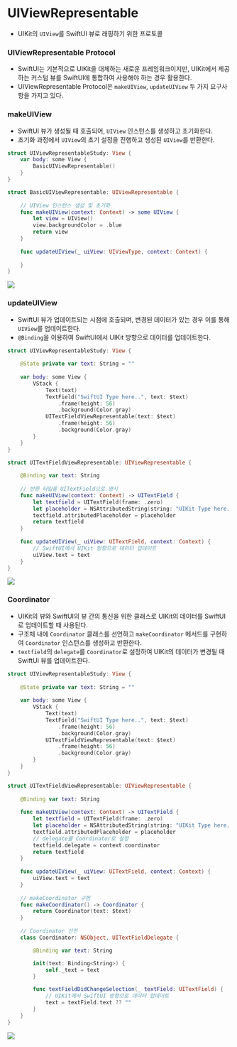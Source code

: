 # UIViewRepresentable
- UIKit의 `UIView`를 SwiftUI 뷰로 래핑하기 위한 프로토콜

### UIViewRepresentable Protocol
- SwiftUI는 기본적으로 UIKit을 대체하는 새로운 프레임워크이지만, UIKit에서 제공하는 커스텀 뷰를 SwiftUI에 통합하여 사용해야 하는 경우 활용한다.
- UIViewRepresentable Protocol은 `makeUIView`, `updateUIView` 두 가지 요구사항을 가지고 있다.

### makeUIView
- SwiftUI 뷰가 생성될 때 호출되어, `UIView` 인스턴스를 생성하고 초기화한다.
- 초기화 과정에서 `UIView`의 초기 설정을 진행하고 생성된 `UIView`를 반환한다.
```swift
struct UIViewRepresentableStudy: View {
    var body: some View {
        BasicUIViewRepresentable()
    }
}

struct BasicUIViewRepresentable: UIViewRepresentable {
    
    // UIView 인스턴스 생성 및 초기화
    func makeUIView(context: Context) -> some UIView {
        let view = UIView()
        view.backgroundColor = .blue
        return view
    }
    
    func updateUIView(_ uiView: UIViewType, context: Context) {
        
    }
}
```
![](https://velog.velcdn.com/images/snack/post/c6efd56b-79a4-47bc-a887-75d616c8f9c0/image.png)

### updateUIView
- SwiftUI 뷰가 업데이트되는 시점에 호출되며, 변경된 데이터가 있는 경우 이를 통해 `UIView`를 업데이트한다.
- `@Binding`을 이용하여 SwiftUI에서 UIKit 방향으로 데이터를 업데이트한다.
```swift
struct UIViewRepresentableStudy: View {
    
    @State private var text: String = ""
    
    var body: some View {
        VStack {
            Text(text)
            TextField("SwiftUI Type here..", text: $text)
                .frame(height: 56)
                .background(Color.gray)
            UITextFieldViewRepresentable(text: $text)
                .frame(height: 56)
                .background(Color.gray)
        }
    }
}

struct UITextFieldViewRepresentable: UIViewRepresentable {
    
    @Binding var text: String
    
    // 반환 타입을 UITextField으로 명시
    func makeUIView(context: Context) -> UITextField {
        let textfield = UITextField(frame: .zero)
        let placeholder = NSAttributedString(string: "UIKit Type here...", attributes: [.foregroundColor : UIColor.white])
        textfield.attributedPlaceholder = placeholder
        return textfield
    }
    
    func updateUIView(_ uiView: UITextField, context: Context) {
        // SwiftUI에서 UIKit 방향으로 데이터 업데이트
        uiView.text = text
    }
}
```
![](https://velog.velcdn.com/images/snack/post/ec15d0f8-e88d-43a9-8cb4-cc850c4413a0/image.gif)

### Coordinator
- UIKit의 뷰와 SwiftUI의 뷰 간의 통신을 위한 클래스로 UIKit의 데이터를 SwiftUI로 업데이트할 때 사용된다.
- 구조체 내에 `Coordinator` 클래스를 선언하고 `makeCoordinator` 메서드를 구현하여 `Coordinator` 인스턴스를 생성하고 반환한다.
- `textfield`의 `delegate`를 `Coordinator`로 설정하여 UIKit의 데이터가 변경될 때 SwiftUI 뷰를 업데이트한다.
```swift
struct UIViewRepresentableStudy: View {
    
    @State private var text: String = ""
    
    var body: some View {
        VStack {
            Text(text)
            TextField("SwiftUI Type here..", text: $text)
                .frame(height: 56)
                .background(Color.gray)
            UITextFieldViewRepresentable(text: $text)
                .frame(height: 56)
                .background(Color.gray)
        }
    }
}

struct UITextFieldViewRepresentable: UIViewRepresentable {
    
    @Binding var text: String
    
    func makeUIView(context: Context) -> UITextField {
        let textfield = UITextField(frame: .zero)
        let placeholder = NSAttributedString(string: "UIKit Type here...", attributes: [.foregroundColor : UIColor.white])
        textfield.attributedPlaceholder = placeholder
        // delegate를 Coordinator로 설정
        textfield.delegate = context.coordinator
        return textfield
    }
    
    func updateUIView(_ uiView: UITextField, context: Context) {
        uiView.text = text
    }
    
    // makeCoordinator 구현
    func makeCoordinator() -> Coordinator {
        return Coordinator(text: $text)
    }
    
    // Coordinator 선언
    class Coordinator: NSObject, UITextFieldDelegate {

        @Binding var text: String

        init(text: Binding<String>) {
            self._text = text
        }

        func textFieldDidChangeSelection(_ textField: UITextField) {
            // UIKit에서 SwiftUI 방향으로 데이터 업데이트
            text = textField.text ?? ""
        }
    }
}
```
![](https://velog.velcdn.com/images/snack/post/249653c7-a6c2-4d02-acb6-a75a4a518cd6/image.gif)
